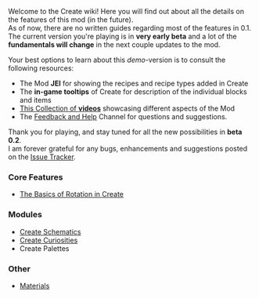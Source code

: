 Welcome to the Create wiki!
Here you will find out about all the details on the features of this mod (in the future).  
As of now, there are no written guides regarding most of the features in 0.1. The current version you're playing is in **very early beta** and a lot of the **fundamentals will change** in the next couple updates to the mod.  

Your best options to learn about this _demo_-version is to consult the following resources:
* The Mod **JEI** for showing the recipes and recipe types added in Create
* The **in-game tooltips** of Create for description of the individual blocks and items
* [This Collection of **videos**](https://www.youtube.com/playlist?list=PLyADkcfPLU8ywCXZPaDbQ_JZJL0CGDN5Z) showcasing different aspects of the Mod
* The [Feedback and Help](https://discordapp.com/invite/hmaD7Se) Channel for questions and suggestions.

Thank you for playing, and stay tuned for all the new possibilities in **beta 0.2**.  
I am forever grateful for any bugs, enhancements and suggestions posted on the [Issue Tracker](https://github.com/simibubi/Create/issues).

### Core Features
* [The Basics of Rotation in Create](https://github.com/simibubi/Create/wiki/The-Basics-of-Rotation-in-Create)

### Modules
* [Create Schematics](https://github.com/simibubi/Create/wiki/Create-Schematics)
* [Create Curiosities](https://github.com/simibubi/Create/wiki/Create-Curiosities)
* Create Palettes

### Other
* [Materials](https://github.com/simibubi/Create/wiki/Materials)

